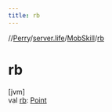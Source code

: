 ```yaml
---
title: rb
---
```

//[Perry](../../../index.html)/[server.life](../index.html)/[MobSkill](index.html)/[rb](rb.html)



# rb



[jvm]\
val [rb](rb.html): [Point](https://docs.oracle.com/javase/8/docs/api/java/awt/Point.html)




